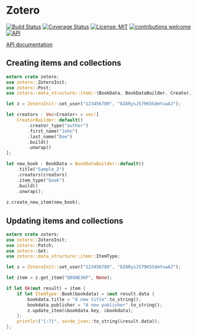 # Zotero

[![Build Status](https://travis-ci.org/Eonm/zotero.svg?branch=master)](https://travis-ci.org/Eonm/zotero)
[![Coverage Status](https://coveralls.io/repos/github/Eonm/zotero/badge.svg?branch=master)](https://coveralls.io/github/Eonm/zotero?branch=master)
[![License: MIT](https://img.shields.io/badge/License-MIT-yellow.svg)](https://opensource.org/licenses/MIT)
[![contributions welcome](https://img.shields.io/badge/contributions-welcome-brightgreen.svg?style=flat)](https://github.com/Eonm/zotero/issues)
[![API](https://docs.rs/zotero/badge.svg)](https://docs.rs/zotero)

[API documentation](https://docs.rs/zotero/)

## Creating items and collections

```rust
extern crate zotero;
use zotero::ZoteroInit;
use zotero::Post;
use zotero::data_structure::item::{BookData, BookDataBuilder, Creator, CreatorBuilder};

let z = ZoteroInit::set_user("123456789", "bZARysJ579K5SdmYuaAJ");

let creators : Vec<Creator> = vec![
    CreatorBuilder::default()
        .creator_type("author")
        .first_name("John")
        .last_name("Doe")
        .build()
        .unwrap()
];

let new_book : BookData = BookDataBuilder::default()
    .title("Sample_2")
    .creators(creators)
    .item_type("book")
    .build()
    .unwrap();
    
z.create_new_item(new_book);
```

## Updating items and collections

```rust
extern crate zotero;
use zotero::ZoteroInit;
use zotero::Patch;
use zotero::Get;
use zotero::data_structure::item::ItemType;

let z = ZoteroInit::set_user("123456789", "bZARysJ579K5SdmYuaAJ");

let item = z.get_item("Q8GNE36F", None);

if let Ok(mut result) = item {
    if let ItemType::Book(bookdata) = &mut result.data {
        bookdata.title = "A new title".to_string();
        bookdata.publisher = "A new publisher".to_string();
        z.update_item(&bookdata.key, &bookdata);
    };
    println!("{:?}", serde_json::to_string(&result.data));
};
```
